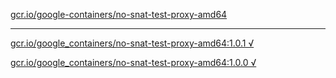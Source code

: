 [gcr.io/google-containers/no-snat-test-proxy-amd64](https://hub.docker.com/r/sqeven/no-snat-test-proxy-amd64/tags/) 

----
[gcr.io/google_containers/no-snat-test-proxy-amd64:1.0.1 √](https://hub.docker.com/r/sqeven/no-snat-test-proxy-amd64/tags/)

[gcr.io/google_containers/no-snat-test-proxy-amd64:1.0.0 √](https://hub.docker.com/r/sqeven/no-snat-test-proxy-amd64/tags/)

